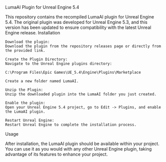 LumaAI Plugin for Unreal Engine 5.4

This repository contains the recompiled LumaAI plugin for Unreal Engine 5.4. The original plugin was developed for Unreal Engine 5.3, and this version has been updated to ensure compatibility with the latest Unreal Engine release.
Installation

    Download the plugin:
    Download the plugin from the repository releases page or directly from the provided link.

    Create the Plugin Directory:
    Navigate to the Unreal Engine plugins directory:

    C:\Program Files\Epic Games\UE_5.4\Engine\Plugins\Marketplace

    Create a new folder named LumaAI.

    Unzip the Plugin:
    Unzip the downloaded plugin into the LumaAI folder you just created.

    Enable the plugin:
    Open your Unreal Engine 5.4 project, go to Edit -> Plugins, and enable the LumaAI plugin.

    Restart Unreal Engine:
    Restart Unreal Engine to complete the installation process.

Usage

After installation, the LumaAI plugin should be available within your project. You can use it as you would with any other Unreal Engine plugin, taking advantage of its features to enhance your project.
